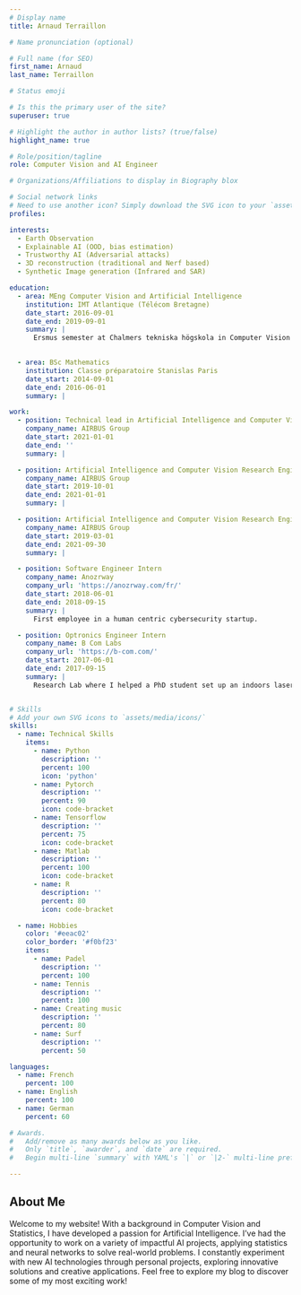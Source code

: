 ```yaml
---
# Display name
title: Arnaud Terraillon

# Name pronunciation (optional)

# Full name (for SEO)
first_name: Arnaud
last_name: Terraillon

# Status emoji

# Is this the primary user of the site?
superuser: true

# Highlight the author in author lists? (true/false)
highlight_name: true

# Role/position/tagline
role: Computer Vision and AI Engineer

# Organizations/Affiliations to display in Biography blox

# Social network links
# Need to use another icon? Simply download the SVG icon to your `assets/media/icons/` folder.
profiles:

interests:
  - Earth Observation
  - Explainable AI (OOD, bias estimation)
  - Trustworthy AI (Adversarial attacks)
  - 3D reconstruction (traditional and Nerf based)
  - Synthetic Image generation (Infrared and SAR)

education:
  - area: MEng Computer Vision and Artificial Intelligence
    institution: IMT Atlantique (Télécom Bretagne) 
    date_start: 2016-09-01
    date_end: 2019-09-01
    summary: |
      Ersmus semester at Chalmers tekniska högskola in Computer Vision and Artificial Intelligence

      
  - area: BSc Mathematics
    institution: Classe préparatoire Stanislas Paris
    date_start: 2014-09-01
    date_end: 2016-06-01
    summary: |

work:
  - position: Technical lead in Artificial Intelligence and Computer Vision
    company_name: AIRBUS Group
    date_start: 2021-01-01
    date_end: ''
    summary: |

  - position: Artificial Intelligence and Computer Vision Research Engineer
    company_name: AIRBUS Group
    date_start: 2019-10-01
    date_end: 2021-01-01
    summary: |

  - position: Artificial Intelligence and Computer Vision Research Engineer Intern
    company_name: AIRBUS Group
    date_start: 2019-03-01
    date_end: 2021-09-30
    summary: |

  - position: Software Engineer Intern
    company_name: Anozrway
    company_url: 'https://anozrway.com/fr/'
    date_start: 2018-06-01
    date_end: 2018-09-15
    summary: | 
      First employee in a human centric cybersecurity startup.

  - position: Optronics Engineer Intern
    company_name: B Com Labs
    company_url: 'https://b-com.com/'
    date_start: 2017-06-01
    date_end: 2017-09-15
    summary: | 
      Research Lab where I helped a PhD student set up an indoors laser communication device. 


# Skills
# Add your own SVG icons to `assets/media/icons/`
skills:
  - name: Technical Skills
    items:
      - name: Python
        description: ''
        percent: 100
        icon: 'python'
      - name: Pytorch
        description: ''
        percent: 90
        icon: code-bracket
      - name: Tensorflow
        description: ''
        percent: 75
        icon: code-bracket
      - name: Matlab
        description: ''
        percent: 100
        icon: code-bracket
      - name: R
        description: ''
        percent: 80
        icon: code-bracket

  - name: Hobbies
    color: '#eeac02'
    color_border: '#f0bf23'
    items:
      - name: Padel
        description: ''
        percent: 100
      - name: Tennis
        description: ''
        percent: 100
      - name: Creating music
        description: ''
        percent: 80
      - name: Surf
        description: ''
        percent: 50

languages:
  - name: French
    percent: 100
  - name: English
    percent: 100
  - name: German
    percent: 60

# Awards.
#   Add/remove as many awards below as you like.
#   Only `title`, `awarder`, and `date` are required.
#   Begin multi-line `summary` with YAML's `|` or `|2-` multi-line prefix and indent 2 spaces below.

---
```


## About Me

Welcome to my website! With a background in Computer Vision and Statistics, I have developed a passion for Artificial Intelligence. I’ve had the opportunity to work on a variety of impactful AI projects, applying statistics and neural networks to solve real-world problems. I constantly experiment with new AI technologies through personal projects, exploring innovative solutions and creative applications. Feel free to explore my blog to discover some of my most exciting work!
